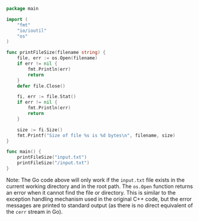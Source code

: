 ```go
package main

import (
	"fmt"
	"io/ioutil"
	"os"
)

func printFileSize(filename string) {
	file, err := os.Open(filename)
	if err != nil {
		fmt.Println(err)
		return
	}
	defer file.Close()

	fi, err := file.Stat()
	if err != nil {
		fmt.Println(err)
		return
	}

	size := fi.Size()
	fmt.Printf("Size of file %s is %d bytes\n", filename, size)
}

func main() {
	printFileSize("input.txt")
	printFileSize("/input.txt")
}
```
Note: The Go code above will only work if the `input.txt` file exists in the current working directory and in the root path. The `os.Open` function returns an error when it cannot find the file or directory. This is similar to the exception handling mechanism used in the original C++ code, but the error messages are printed to standard output (as there is no direct equivalent of the `cerr` stream in Go).
